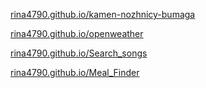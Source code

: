 [rina4790.github.io/kamen-nozhnicy-bumaga](https://rina4790.github.io/kamen-nozhnicy-bumaga/)

[rina4790.github.io/openweather](https://rina4790.github.io/openweather)

[rina4790.github.io/Search_songs](https://rina4790.github.io/Search_songs)

[rina4790.github.io/Meal_Finder](https://rina4790.github.io/Meal_Finder)
